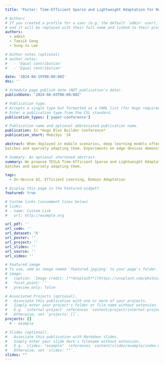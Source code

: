 ```yaml
---
title: 'Poster: Time-Efficient Sparse and Lightweight Adaptation for Real-Time Mobile Applications'

# Authors
# If you created a profile for a user (e.g. the default `admin` user), write the username (folder name) here
# and it will be replaced with their full name and linked to their profile.
authors:
  - admin
  - Taesik Gong
  - Sung-Ju Lee

# Author notes (optional)
# author_notes:
#   - 'Equal contribution'
#   - 'Equal contribution'

date: '2024-04-19T00:00:00Z'
doi: ''

# Schedule page publish date (NOT publication's date).
publishDate: '2024-06-03T00:00:00Z'

# Publication type.
# Accepts a single type but formatted as a YAML list (for Hugo requirements).
# Enter a publication type from the CSL standard.
publication_types: ['paper-conference']

# Publication name and optional abbreviated publication name.
publication: In *Hugo Blox Builder Conference*
publication_short: MobiSys '24

abstract: When deployed in mobile scenarios, deep learning models often suffer from performance degradation due to domain shifts. Test-Time Adaptation (TTA) offers a viable solution, but current approaches face latency issues on resource-constrained mobile devices. We propose TESLA Time-Efficient Sparse and Lightweight Adaptation strategy for real-time mobile applications, which skips adaptation for specific batches to increase the inference sample rate. Our method balances model accuracy and inference speed by accumulating domain-informative samples from non-adapted
batches and sparsely adapting them. Experiments on edge devices demonstrate competitive accuracy even with sparse adaptation rates, highlighting the effectiveness of our approach in real-time mobile applications. Our strategy can seamlessly integrate with existing lightweight adaptation and optimization algorithms, further accelerating inference across diverse mobile systems.

# Summary. An optional shortened abstract.
summary: We propose TESLA Time-Efficient Sparse and Lightweight Adaptation strategy for real-time mobile applications, which skips adaptation for specific batches to increase the inference sample rate. Our method balances model accuracy and inference speed by accumulating domain-informative samples from non-adapted
batches and sparsely adapting them.

tags:
  - On-device AI, Efficient Learning, Domain Adaptation

# Display this page in the Featured widget?
featured: true

# Custom links (uncomment lines below)
# links:
# - name: Custom Link
#   url: http://example.org

url_pdf: ''
url_code: ''
url_dataset: 'h'
url_poster: ''
url_project: ''
url_slides: ''
url_source: ''
url_video: ''

# Featured image
# To use, add an image named `featured.jpg/png` to your page's folder.
# image:
#   caption: 'Image credit: [**Unsplash**](https://unsplash.com/photos/pLCdAaMFLTE)'
#   focal_point: ''
#   preview_only: false

# Associated Projects (optional).
#   Associate this publication with one or more of your projects.
#   Simply enter your project's folder or file name without extension.
#   E.g. `internal-project` references `content/project/internal-project/index.md`.
#   Otherwise, set `projects: []`.
projects: []
  # - example

# Slides (optional).
#   Associate this publication with Markdown slides.
#   Simply enter your slide deck's filename without extension.
#   E.g. `slides: "example"` references `content/slides/example/index.md`.
#   Otherwise, set `slides: ""`.
slides: ""
---
```


<!-- {{% callout note %}}
Click the _Cite_ button above to demo the feature to enable visitors to import publication metadata into their reference management software.
{{% /callout %}}

{{% callout note %}}
Create your slides in Markdown - click the _Slides_ button to check out the example.
{{% /callout %}}

Add the publication's **full text** or **supplementary notes** here. You can use rich formatting such as including [code, math, and images](https://docs.hugoblox.com/content/writing-markdown-latex/). -->
